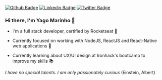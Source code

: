 [![Github Badge](https://img.shields.io/badge/-Github-000?style=flat-square&logo=Github&logoColor=white&link=https://github.com/yagomarinho)](https://github.com/yagomarinho)
[![Linkedin Badge](https://img.shields.io/badge/-LinkedIn-blue?style=flat-square&logo=Linkedin&logoColor=white&link=https://www.linkedin.com/in/yago-marinho/)](https://www.linkedin.com/in/yago-marinho/)
[![Twitter Badge](https://img.shields.io/badge/-Twitter-1ca0f1?style=flat-square&labelColor=1ca0f1&logo=twitter&logoColor=white&link=https://twitter.com/marinho_rj2)](https://twitter.com/marinho_rj2)

### Hi there, I'm Yago Marinho 👋

* I'm a full stack developer, certified by Rocketseat :purple_heart:  

* Currently focused on working with NodeJS, ReactJS and React-Native web applications :dart:  

* Currently learning about UX/UI design at Ironhack's bootcamp to improve my skills :books:  

*I have no special talents. I am only passionately curious* (Einstein, Albert)
<!--
**yagomarinho/yagomarinho** is a ✨ _special_ ✨ repository because its `README.md` (this file) appears on your GitHub profile.

Here are some ideas to get you started:

- 🔭 I’m currently working on ...
- 🌱 I’m currently learning ...
- 👯 I’m looking to collaborate on ...
- 🤔 I’m looking for help with ...
- 💬 Ask me about ...
- 📫 How to reach me: ...
- 😄 Pronouns: ...
- ⚡ Fun fact: ...
-->
